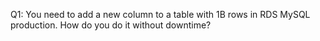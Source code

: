 Q1: You need to add a new column to a table with 1B rows in RDS MySQL production. How do you do it without downtime?

